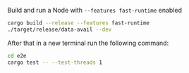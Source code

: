 Build and run a Node with `--features fast-runtime` enabled
```bash
cargo build --release --features fast-runtime
./target/release/data-avail --dev
```

After that in a new terminal run the following command:
``` bash
cd e2e
cargo test -- --test-threads 1
```